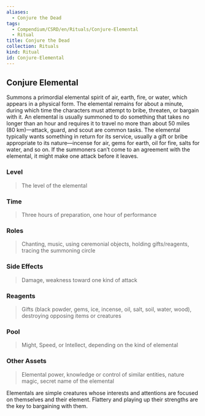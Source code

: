 ```yaml
---
aliases:
  - Conjure the Dead
tags:
  - Compendium/CSRD/en/Rituals/Conjure-Elemental
  - Ritual
title: Conjure the Dead
collection: Rituals
kind: Ritual
id: Conjure-Elemental
---
```

## Conjure Elemental  
Summons a primordial elemental spirit of air, earth, fire, or water, which appears in a physical form. The elemental remains for about a minute, during which time the characters must attempt to bribe, threaten, or bargain with it. An elemental is usually summoned to do something that takes no longer than an hour and requires it to travel no more than about 50 miles (80 km)—attack, guard, and scout are common tasks. The elemental typically wants something in return for its service, usually a gift or bribe appropriate to its nature—incense for air, gems for earth, oil for fire, salts for water, and so on. If the summoners can’t come to an agreement with the elemental, it might make one attack before it leaves.   
### Level   
>The level of the elemental   
### Time   
>Three hours of preparation, one hour of performance   
### Roles   
>Chanting, music, using ceremonial objects, holding gifts/reagents, tracing the summoning circle   
### Side Effects   
>Damage, weakness toward one kind of attack   
### Reagents   
>Gifts (black powder, gems, ice, incense, oil, salt, soil, water, wood), destroying opposing items or creatures   
### Pool   
>Might, Speed, or Intellect, depending on the kind of elemental   
### Other Assets   
>Elemental power, knowledge or control of similar entities, nature magic, secret name of the elemental  
  
Elementals are simple creatures whose interests and attentions are focused on themselves and their element. Flattery and playing up their strengths are the key to bargaining with them.  
